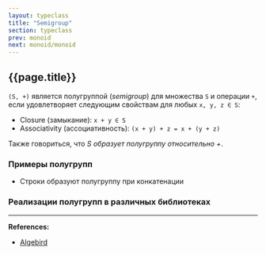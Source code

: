 ```yaml
---
layout: typeclass
title: "Semigroup"
section: typeclass
prev: monoid
next: monoid/monoid
---
```


## {{page.title}}

`(S, +)` является полугруппой (_semigroup_) для множества `S` и операции `+`, 
если удовлетворяет следующим свойствам для любых `x, y, z ∈ S`:
- Closure (замыкание): `x + y ∈ S`
- Associativity (ассоциативность): `(x + y) + z = x + (y + z)`

Также говориться, что _S образует полугруппу относительно +_.


### Примеры полугрупп

- Строки образуют полугруппу при конкатенации


### Реализации полугрупп в различных библиотеках



---

**References:**
- [Algebird](https://twitter.github.io/algebird/typeclasses/semigroup.html)
